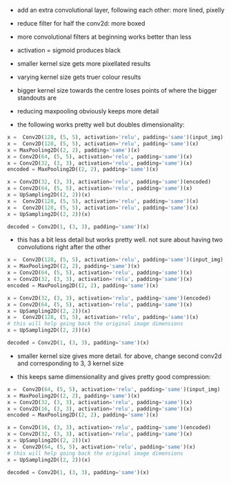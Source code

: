 - add an extra convolutional layer, following each other: more lined, pixelly
- reduce filter for half the conv2d: more boxed
- more convolutional filters at beginning works better than less
- activation = sigmoid produces black
- smaller kernel size gets more pixellated results
- varying kernel size gets truer colour results
- bigger kernel size towards the centre loses points of where the bigger standouts are
- reducing maxpooling obviously keeps more detail

- the following works pretty well but doubles dimensionality:
```python
x =  Conv2D(128, (5, 5), activation='relu', padding='same')(input_img)
x =  Conv2D(128, (5, 5), activation='relu', padding='same')(x)
x = MaxPooling2D((2, 2), padding='same')(x)
x = Conv2D(64, (5, 5), activation='relu', padding='same')(x)
x = Conv2D(32, (3, 3), activation='relu', padding='same')(x)
encoded = MaxPooling2D((2, 2), padding='same')(x)

x = Conv2D(32, (3, 3), activation='relu', padding='same')(encoded)
x = Conv2D(64, (5, 5), activation='relu', padding='same')(x)
x = UpSampling2D((2, 2))(x)
x =  Conv2D(128, (5, 5), activation='relu', padding='same')(x)
x =  Conv2D(128, (5, 5), activation='relu', padding='same')(x)
x = UpSampling2D((2, 2))(x)

decoded = Conv2D(1, (3, 3), padding='same')(x)
```

- this has a bit less detail but works pretty well. not sure about having two convolutions right after the other
```python
x =  Conv2D(128, (5, 5), activation='relu', padding='same')(input_img)
x = MaxPooling2D((2, 2), padding='same')(x)
x = Conv2D(64, (5, 5), activation='relu', padding='same')(x)
x = Conv2D(32, (3, 3), activation='relu', padding='same')(x)
encoded = MaxPooling2D((2, 2), padding='same')(x)

x = Conv2D(32, (3, 3), activation='relu', padding='same')(encoded)
x = Conv2D(64, (5, 5), activation='relu', padding='same')(x)
x = UpSampling2D((2, 2))(x)
x =  Conv2D(128, (5, 5), activation='relu', padding='same')(x)
# this will help going back the original image dimensions
x = UpSampling2D((2, 2))(x)

decoded = Conv2D(1, (3, 3), padding='same')(x)
```

- smaller kernel size gives more detail. for above, change second conv2d and corresponding to 3, 3 kernel size

- this keeps same dimensionality and gives pretty good compression:
```python
x =  Conv2D(64, (5, 5), activation='relu', padding='same')(input_img)
x = MaxPooling2D((2, 2), padding='same')(x)
x = Conv2D(32, (3, 3), activation='relu', padding='same')(x)
x = Conv2D(16, (3, 3), activation='relu', padding='same')(x)
encoded = MaxPooling2D((2, 2), padding='same')(x)

x = Conv2D(16, (3, 3), activation='relu', padding='same')(encoded)
x = Conv2D(32, (3, 3), activation='relu', padding='same')(x)
x = UpSampling2D((2, 2))(x)
x =  Conv2D(64, (5, 5), activation='relu', padding='same')(x)
# this will help going back the original image dimensions
x = UpSampling2D((2, 2))(x)

decoded = Conv2D(1, (3, 3), padding='same')(x)
```

